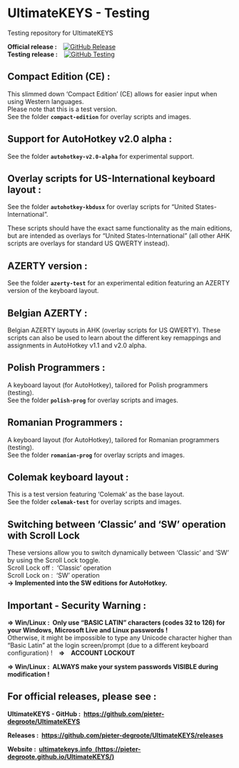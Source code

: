 # UltimateKEYS - Testing
Testing repository for UltimateKEYS

**Official release&nbsp;:**&emsp;[![GitHub Release](https://img.shields.io/github/release/pieter-degroote/UltimateKEYS.svg)](https://github.com/pieter-degroote/UltimateKEYS/releases)  
**Testing release&nbsp;:**&emsp;[![GitHub Testing](https://img.shields.io/github/release/pieter-degroote/UltimateKEYS-testing.svg?label=testing)](https://github.com/pieter-degroote/UltimateKEYS-testing/releases)

## Compact Edition (CE)&nbsp;:

This slimmed down ‘Compact Edition’ (CE) allows for easier input when using Western languages.  
Please note that this is a test version.  
See the folder **`compact-edition`** for overlay scripts and images.

## Support for AutoHotkey v2.0 alpha&nbsp;:

See the folder **`autohotkey-v2.0-alpha`** for experimental support.

## Overlay scripts for US-International keyboard layout&nbsp;:

See the folder **`autohotkey-kbdusx`** for overlay scripts for “United States-International”.

These scripts should have the exact same functionality as the main editions, but are intended as overlays for “United States-International” (all other AHK scripts are overlays for standard US QWERTY instead).

## AZERTY version&nbsp;:

See the folder **`azerty-test`** for an experimental edition featuring an AZERTY version of the keyboard layout.

## Belgian AZERTY&nbsp;:

Belgian AZERTY layouts in AHK (overlay scripts for US QWERTY). These scripts can also be used to learn about the different key remappings and assignments in AutoHotkey v1.1 and v2.0 alpha.

## Polish Programmers&nbsp;:

A keyboard layout (for AutoHotkey), tailored for Polish programmers (testing).  
See the folder **`polish-prog`** for overlay scripts and images.

## Romanian Programmers&nbsp;:

A keyboard layout (for AutoHotkey), tailored for Romanian programmers (testing).  
See the folder **`romanian-prog`** for overlay scripts and images.

## Colemak keyboard layout&nbsp;:

This is a test version featuring ‘Colemak’ as the base layout.  
See the folder **`colemak-test`** for overlay scripts and images.

## Switching between ‘Classic’ and ‘SW’ operation with Scroll Lock

These versions allow you to switch dynamically between ‘Classic’ and ‘SW’ by using the Scroll Lock toggle.  
Scroll Lock off&nbsp;: &nbsp;‘Classic’ operation  
Scroll Lock on&nbsp;: &nbsp;‘SW’ operation  
**-&gt; Implemented into the SW editions for AutoHotkey.**

## Important - Security Warning&nbsp;:

**=&gt; Win/Linux&nbsp;: &nbsp;Only use “BASIC LATIN” characters (codes 32 to 126) for your Windows, Microsoft Live and Linux passwords&nbsp;!**  
Otherwise, it might be impossible to type any Unicode character higher than “Basic Latin” at the login screen/prompt (due to a different keyboard configuration) !&emsp;**=&gt;&emsp;ACCOUNT LOCKOUT**

**=&gt; Win/Linux&nbsp;: &nbsp;ALWAYS make your system passwords VISIBLE during modification&nbsp;!**

## For official releases, please see&nbsp;:

**UltimateKEYS - GitHub&nbsp;: &nbsp;https://github.com/pieter-degroote/UltimateKEYS**

**Releases&nbsp;: &nbsp;https://github.com/pieter-degroote/UltimateKEYS/releases**

**Website&nbsp;: &nbsp;[ultimatekeys.info &nbsp;(https://pieter-degroote.github.io/UltimateKEYS/)](https://pieter-degroote.github.io/UltimateKEYS/)**
